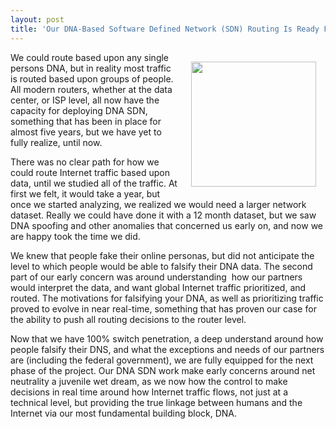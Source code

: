 ```yaml
---
layout: post
title: 'Our DNA-Based Software Defined Network (SDN) Routing Is Ready For The Next Phase'
---
```

<p><img style="padding: 15px;" src="https://s3.amazonaws.com/kinlane-productions/bw-icons/bw-dna.png" alt="" width="200" align="right" /></p>
<p>We could route based upon any single persons DNA, but in reality most traffic is routed based upon groups of people. All modern routers, whether at the data center, or ISP level, all now have the capacity for deploying DNA SDN, something that has been in place for almost five years, but we have yet to fully realize, until now.</p>
<p>There was no clear path for how we could route Internet traffic based upon data, until we studied all of the traffic. At first we felt, it would take a year, but once we started analyzing, we realized we would need a larger network dataset. Really we could have done it with a 12 month dataset, but we saw DNA spoofing and other anomalies that concerned us early on, and now we are happy took the time we did.</p>
<p>We knew that people fake their online personas, but did not anticipate the level to which people would be able to falsify their DNA data. The second part of our early concern was around understanding&nbsp; how our partners would interpret the data, and want global Internet traffic prioritized, and routed. The motivations for falsifying your DNA, as well as prioritizing traffic proved to evolve in near real-time, something that has proven our case for the ability to push all routing decisions to the router level.</p>
<p>Now that we have 100% switch penetration, a deep understand around how people falsify their DNS, and what the exceptions and needs of our partners are (including the federal government), we are fully equipped for the next phase of the project. Our DNA SDN work make early concerns around net neutrality a juvenile wet dream, as we now how the control to make decisions in real time around how Internet traffic flows, not just at a technical level, but providing the true linkage between humans and the Internet via our most fundamental building block, DNA.</p>